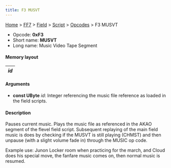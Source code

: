 ```yaml
---
title: F3 MUSVT
---
```


[Home](/ff7-flat-wiki/Main%20Page.md) > [FF7](/ff7-flat-wiki/FF7.md) > [Field](/ff7-flat-wiki/FF7/Field.md) > [Script](/ff7-flat-wiki/FF7/Field/Script.md) > [Opcodes](/ff7-flat-wiki/FF7/Field/Script/Opcodes.md) > F3 MUSVT

-   Opcode: **0xF3**
-   Short name: **MUSVT**
-   Long name: Music Video Tape Segment

#### Memory layout

| *id* |
|------|

#### Arguments

-   **const UByte** *id*: Integer referencing the music file reference
    as loaded in the field scripts.

#### Description

Pauses current music. Plays the music file as referenced in the AKAO
segment of the flevel field script. Subsequent replaying of the main
field music is does by checking if the MUSVT is still playing (CHMST)
and then unpause (with a slight volume fade in) through the MUSIC op
code.

Example use: Junon Locker room when practicing for the march, and Cloud
does his special move, the fanfare music comes on, then normal music is
resumed.
